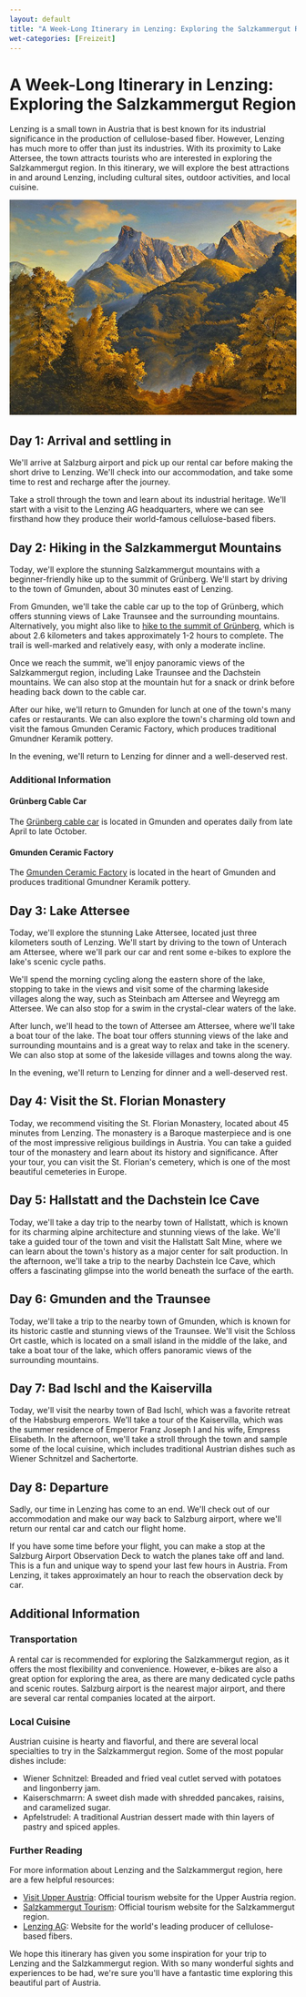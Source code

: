 ```yaml
---
layout: default
title: "A Week-Long Itinerary in Lenzing: Exploring the Salzkammergut Region"
wet-categories: [Freizeit]
---
```


# A Week-Long Itinerary in Lenzing: Exploring the Salzkammergut Region

Lenzing is a small town in Austria that is best known for its industrial
significance in the production of cellulose-based fiber. However,
Lenzing has much more to offer than just its industries. With its
proximity to Lake Attersee, the town attracts tourists who are
interested in exploring the Salzkammergut region. In this itinerary, we
will explore the best attractions in and around Lenzing, including
cultural sites, outdoor activities, and local cuisine.

![Lenzing and the Salzkammergut region](/assets/images/berglandschaft-11.jpg "Lenzing and the Salzkammergut region")

## Day 1: Arrival and settling in

We'll arrive at Salzburg airport and pick up our rental car before making the short drive to Lenzing. We'll check into our accommodation, and take some time to rest and recharge after the journey. 

Take a stroll through the town and learn about its industrial heritage. We'll start with a visit to the Lenzing AG headquarters, where we can see firsthand how they produce their world-famous cellulose-based fibers.

## Day 2: Hiking in the Salzkammergut Mountains

Today, we'll explore the stunning Salzkammergut mountains with a beginner-friendly hike up to the summit of Grünberg. We'll start by driving to the town of Gmunden, about 30 minutes east of Lenzing.

From Gmunden, we'll take the cable car up to the top of Grünberg, which offers stunning views of Lake Traunsee and the surrounding mountains. Alternatively, you might also like to [hike to the summit of Grünberg](https://traunsee-almtal.salzkammergut.at/en/oesterreich-tour/detail/430001212/gruenbergweg-in-gmunden.html "Grünbergweg in Gmunden WW-410"), which is about 2.6 kilometers and takes approximately 1-2 hours to complete. The trail is well-marked and relatively easy, with only a moderate incline.

Once we reach the summit, we'll enjoy panoramic views of the Salzkammergut region, including Lake Traunsee and the Dachstein mountains. We can also stop at the mountain hut for a snack or drink before heading back down to the cable car.

After our hike, we'll return to Gmunden for lunch at one of the town's many cafes or restaurants. We can also explore the town's charming old town and visit the famous Gmunden Ceramic Factory, which produces traditional Gmundner Keramik pottery.

In the evening, we'll return to Lenzing for dinner and a well-deserved rest.

### Additional Information

#### Grünberg Cable Car

The [Grünberg cable car](https://gruenberg.info/en/hike-activities/attractions/gruenberg-cable-car/) is located in Gmunden and operates daily from late April to late October.

#### Gmunden Ceramic Factory

The [Gmunden Ceramic Factory](https://www.gmundner.at/en/) is located in the heart of Gmunden and produces traditional Gmundner Keramik pottery.

## Day 3: Lake Attersee

Today, we'll explore the stunning Lake Attersee, located just three kilometers south of Lenzing. We'll start by driving to the town of Unterach am Attersee, where we'll park our car and rent some e-bikes to explore the lake's scenic cycle paths.

We'll spend the morning cycling along the eastern shore of the lake, stopping to take in the views and visit some of the charming lakeside villages along the way, such as Steinbach am Attersee and Weyregg am Attersee. We can also stop for a swim in the crystal-clear waters of the lake.

After lunch, we'll head to the town of Attersee am Attersee, where we'll take a boat tour of the lake. The boat tour offers stunning views of the lake and surrounding mountains and is a great way to relax and take in the scenery. We can also stop at some of the lakeside villages and towns along the way.

In the evening, we'll return to Lenzing for dinner and a well-deserved rest.

## Day 4: Visit the St. Florian Monastery

Today, we recommend visiting the St. Florian Monastery, located about 45
minutes from Lenzing. The monastery is a Baroque masterpiece and is one
of the most impressive religious buildings in Austria. You can take a
guided tour of the monastery and learn about its history and
significance. After your tour, you can visit the St. Florian's cemetery,
which is one of the most beautiful cemeteries in Europe.

## Day 5: Hallstatt and the Dachstein Ice Cave

Today, we'll take a day trip to the nearby town of Hallstatt, which is known for its charming alpine architecture and stunning views of the lake. We'll take a guided tour of the town and visit the Hallstatt Salt Mine, where we can learn about the town's history as a major center for salt production. In the afternoon, we'll take a trip to the nearby Dachstein Ice Cave, which offers a fascinating glimpse into the world beneath the surface of the earth.

## Day 6: Gmunden and the Traunsee

Today, we'll take a trip to the nearby town of Gmunden, which is known for its historic castle and stunning views of the Traunsee. We'll visit the Schloss Ort castle, which is located on a small island in the middle of the lake, and take a boat tour of the lake, which offers panoramic views of the surrounding mountains.

## Day 7: Bad Ischl and the Kaiservilla

Today, we'll visit the nearby town of Bad Ischl, which was a favorite retreat of the Habsburg emperors. We'll take a tour of the Kaiservilla, which was the summer residence of Emperor Franz Joseph I and his wife, Empress Elisabeth. In the afternoon, we'll take a stroll through the town and sample some of the local cuisine, which includes traditional Austrian dishes such as Wiener Schnitzel and Sachertorte.

## Day 8: Departure

Sadly, our time in Lenzing has come to an end. We'll check out of our accommodation and make our way back to Salzburg airport, where we'll return our rental car and catch our flight home. 

If you have some time before your flight, you can make a stop at the Salzburg
Airport Observation Deck to watch the planes take off and land. This is
a fun and unique way to spend your last few hours in Austria. From
Lenzing, it takes approximately an hour to reach the
observation deck by car.

## Additional Information

### Transportation

A rental car is recommended for exploring the Salzkammergut region, as it offers the most flexibility and convenience. However, e-bikes are also a great option for exploring the area, as there are many dedicated cycle paths and scenic routes. Salzburg airport is the nearest major airport, and there are several car rental companies located at the airport.

### Local Cuisine

Austrian cuisine is hearty and flavorful, and there are several local specialties to try in the Salzkammergut region. Some of the most popular dishes include:

*   Wiener Schnitzel: Breaded and fried veal cutlet served with potatoes and lingonberry jam.
*   Kaiserschmarrn: A sweet dish made with shredded pancakes, raisins, and caramelized sugar.
*   Apfelstrudel: A traditional Austrian dessert made with thin layers of pastry and spiced apples.

### Further Reading

For more information about Lenzing and the Salzkammergut region, here are a few helpful resources:

*   [Visit Upper Austria](https://www.upperaustria.com/en): Official tourism website for the Upper Austria region.
*   [Salzkammergut Tourism](https://www.salzkammergut.at/en): Official tourism website for the Salzkammergut region.
*   [Lenzing AG](https://www.lenzing.com/): Website for the world's leading producer of cellulose-based fibers.


We hope this itinerary has given you some inspiration for your trip to
Lenzing and the Salzkammergut region. With so many wonderful sights and
experiences to be had, we're sure you'll have a fantastic time exploring
this beautiful part of Austria.
